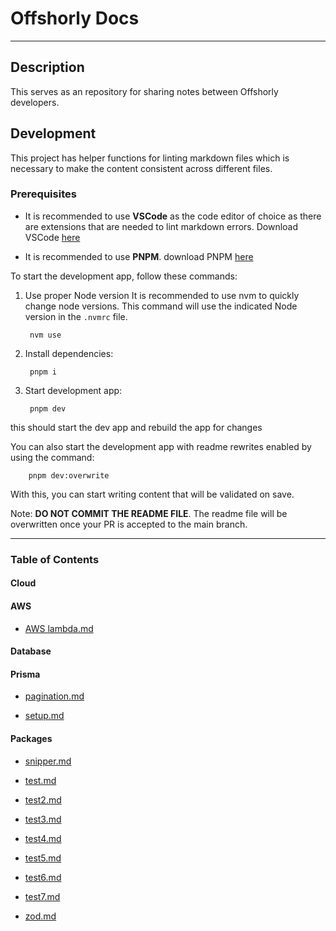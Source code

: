 # Offshorly Docs

---

## Description

This serves as an repository for sharing notes between Offshorly developers.

## Development

This project has helper functions for linting markdown files which is necessary to make the content consistent across different files.

### Prerequisites

- It is recommended to use **VSCode** as the code editor of choice as there are extensions that are needed to lint markdown errors. Download VSCode [here](https://code.visualstudio.com/download)

- It is recommended to use **PNPM**. download PNPM [here](https://pnpm.io/installation)

To start the development app, follow these commands:

1. Use proper Node version
    It is recommended to use nvm to quickly change node versions. This command will use the indicated Node version in the `.nvmrc` file.

        nvm use

2. Install dependencies:

        pnpm i

3. Start development app:

        pnpm dev

this should start the dev app and rebuild the app for changes

You can also start the development app with readme rewrites enabled by using the command:

        pnpm dev:overwrite

With this, you can start writing content that will be validated on save.

Note: **DO NOT COMMIT THE README FILE**. The readme file will be overwritten once your PR is accepted to the main branch.

---

### Table of Contents

#### Cloud

#### AWS

- [AWS lambda.md](https://github.com/jasonoffshorlydev/offshorly-docs/tree/main/content/Cloud/AWS/AWS%20lambda.md)

#### Database

#### Prisma

- [pagination.md](https://github.com/jasonoffshorlydev/offshorly-docs/tree/main/content/Database/Prisma/pagination.md)

- [setup.md](https://github.com/jasonoffshorlydev/offshorly-docs/tree/main/content/Database/Prisma/setup.md)

#### Packages

- [snipper.md](https://github.com/jasonoffshorlydev/offshorly-docs/tree/main/content/Packages/snipper.md)

- [test.md](https://github.com/jasonoffshorlydev/offshorly-docs/tree/main/content/Packages/test.md)

- [test2.md](https://github.com/jasonoffshorlydev/offshorly-docs/tree/main/content/Packages/test2.md)

- [test3.md](https://github.com/jasonoffshorlydev/offshorly-docs/tree/main/content/Packages/test3.md)

- [test4.md](https://github.com/jasonoffshorlydev/offshorly-docs/tree/main/content/Packages/test4.md)

- [test5.md](https://github.com/jasonoffshorlydev/offshorly-docs/tree/main/content/Packages/test5.md)

- [test6.md](https://github.com/jasonoffshorlydev/offshorly-docs/tree/main/content/Packages/test6.md)

- [test7.md](https://github.com/jasonoffshorlydev/offshorly-docs/tree/main/content/Packages/test7.md)

- [zod.md](https://github.com/jasonoffshorlydev/offshorly-docs/tree/main/content/Packages/zod.md)
  